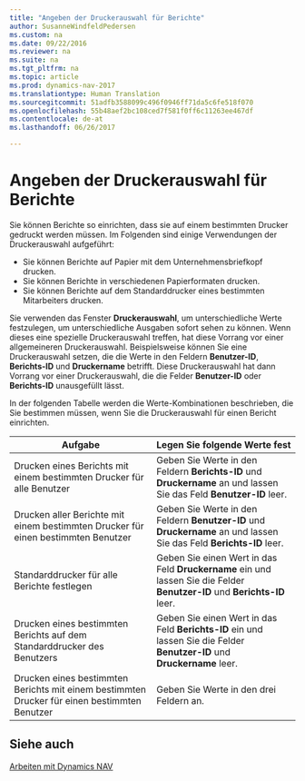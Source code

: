 ```yaml
---
title: "Angeben der Druckerauswahl für Berichte"
author: SusanneWindfeldPedersen
ms.custom: na
ms.date: 09/22/2016
ms.reviewer: na
ms.suite: na
ms.tgt_pltfrm: na
ms.topic: article
ms.prod: dynamics-nav-2017
ms.translationtype: Human Translation
ms.sourcegitcommit: 51adfb3588099c496f0946ff71da5c6fe518f070
ms.openlocfilehash: 55b48aef2bc108ced7f581f0ff6c11263ee467df
ms.contentlocale: de-at
ms.lasthandoff: 06/26/2017

---
```

    
# <a name="specify-printer-selection-for-reports"></a>Angeben der Druckerauswahl für Berichte
Sie können Berichte so einrichten, dass sie auf einem bestimmten Drucker gedruckt werden müssen. Im Folgenden sind einige Verwendungen der Druckerauswahl aufgeführt: 

- Sie können Berichte auf Papier mit dem Unternehmensbriefkopf drucken.
- Sie können Berichte in verschiedenen Papierformaten drucken.
- Sie können Berichte auf dem Standarddrucker eines bestimmten Mitarbeiters drucken.

Sie verwenden das Fenster **Druckerauswahl**, um unterschiedliche Werte festzulegen, um unterschiedliche Ausgaben sofort sehen zu können. Wenn dieses eine spezielle Druckerauswahl treffen, hat diese Vorrang vor einer allgemeineren Druckerauswahl. Beispielsweise können Sie eine Druckerauswahl setzen, die die Werte in den Feldern **Benutzer-ID**, **Berichts-ID** und **Druckername** betrifft. Diese Druckerauswahl hat dann Vorrang vor einer Druckerauswahl, die die Felder **Benutzer-ID** oder **Berichts-ID** unausgefüllt lässt. 

In der folgenden Tabelle werden die Werte-Kombinationen beschrieben, die Sie bestimmen müssen, wenn Sie die Druckerauswahl für einen Bericht einrichten.

|Aufgabe                                                 |Legen Sie folgende Werte fest                                             |
|---------------------------------------------------|---------------------------------------------------------------------|
|Drucken eines Berichts mit einem bestimmten Drucker für alle Benutzer |Geben Sie Werte in den Feldern **Berichts-ID** und **Druckername** an und lassen Sie das Feld **Benutzer-ID** leer.|
|Drucken aller Berichte mit einem bestimmten Drucker für einen bestimmten Benutzer|Geben Sie Werte in den Feldern **Benutzer-ID** und **Druckername** an und lassen Sie das Feld **Berichts-ID** leer.|
|Standarddrucker für alle Berichte festlegen|Geben Sie einen Wert in das Feld **Druckername** ein und lassen Sie die Felder **Benutzer-ID** und **Berichts-ID** leer.|
|Drucken eines bestimmten Berichts auf dem Standarddrucker des Benutzers|Geben Sie einen Wert in das Feld **Berichts-ID** ein und lassen Sie die Felder **Benutzer-ID** und **Druckername** leer.|
|Drucken eines bestimmten Berichts mit einem bestimmten Drucker für einen bestimmten Benutzer|Geben Sie Werte in den drei Feldern an.|

## <a name="see-also"></a>Siehe auch
[Arbeiten mit Dynamics NAV](ui-work-product.md)

